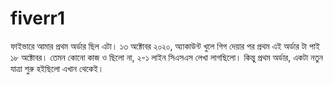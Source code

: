 # fiverr1

ফাইভারে আমার প্রথম অর্ডার ছিল এটা। ১৩ অক্টোবর ২০২০, অ্যাকাউন্ট খুলে গিগ দেয়ার পর প্রথম এই অর্ডার টা পাই ১৮ অক্টোবর। তেমন কোনো কাজ ও ছিলো না, ২-১ লাইন সিএসএস লেখা লাগছিলো। কিন্তু প্রথম অর্ডার, একটা নতুন যাত্রা শুরু হইছিলো এখান থেকেই। 
